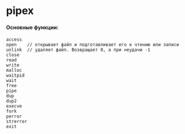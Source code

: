 # pipex

#### Основные функции:
	access
	open	// открывает файл и подготавливает его к чтению или записи
 	unlink	// удаляет файл. Возвращает 0, а при неудачи -1
	close
	read
	write
	malloc
	waitpid
	wait
	free
	pipe
	dup
	dup2
	execve
	fork
	perror
	strerror
	exit
